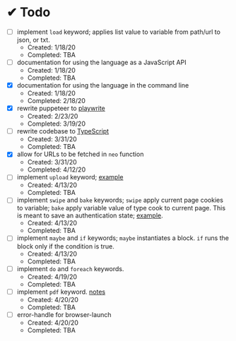 # ✔ Todo
* [ ] implement `load` keyword; applies list value to variable from path/url to json, or txt.
  * Created: 1/18/20
  * Completed: TBA
* [ ] documentation for using the language as a JavaScript API
  * Created: 1/18/20
  * Completed: TBA
* [x] documentation for using the language in the command line
  * Created: 1/18/20
  * Completed: 2/18/20
* [x] rewrite puppeteer to [playwrite](https://github.com/microsoft/playwright)
  * Created: 2/23/20
  * Completed: 3/19/20
* [ ] rewrite codebase to [TypeScript](https://www.robertcooper.me/using-eslint-and-prettier-in-a-typescript-project)
  * Created: 3/31/20
  * Completed: TBA
* [x] allow for URLs to be fetched in `neo` function
  * Created: 3/31/20
  * Completed: 4/12/20
* [ ] implement `upload` keyword; [example](https://github.com/microsoft/playwright/blob/master/docs/examples/upload.js)
  * Created: 4/13/20
  * Completed: TBA
* [ ] implement `swipe` and `bake` keywords; `swipe` apply current page cookies to variable; `bake` apply variable value of type cook to current page. This is meant to save an authentication state; [example](https://github.com/microsoft/playwright/blob/master/docs/examples/authentication.js).
  * Created: 4/13/20
  * Completed: TBA
* [ ] implement `maybe` and `if` keywords; `maybe` instantiates a block. `if` runs the block only if the condition is true.
  * Created: 4/13/20
  * Completed: TBA
* [ ] implement `do` and `foreach` keywords.
  * Created: 4/19/20
  * Completed: TBA
* [ ] implement `pdf` keyword. [notes](https://github.com/microsoft/playwright/blob/master/docs/api.md#pagepdfoptions)
  * Created: 4/20/20
  * Completed: TBA
* [ ] error-handle for browser-launch
  * Created: 4/20/20
  * Completed: TBA